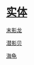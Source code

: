 # [实体](/zh_cn/loot_table/entities/README.md)

[末影龙](/zh_cn/loot_table/entities/ender_dragon.md)

[潜影贝](/zh_cn/loot_table/entities/shulker.md)

[海龟](/zh_cn/loot_table/entities/turtle.md)

